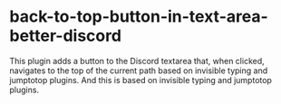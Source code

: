 # back-to-top-button-in-text-area-better-discord
This plugin adds a button to the Discord textarea that, when clicked, navigates to the top of the current path based on invisible typing and jumptotop plugins.
And this is based on invisible typing and jumptotop plugins.
